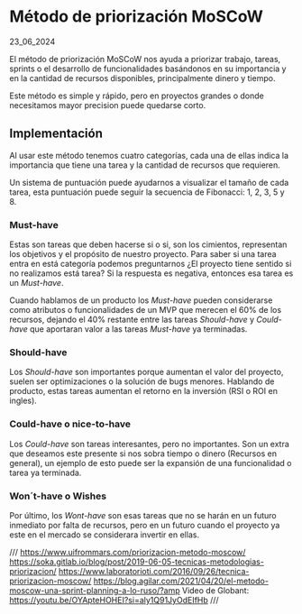 # Método de priorización MoSCoW
23_06_2024

El método de priorización MoSCoW nos ayuda a priorizar trabajo, tareas, sprints o el desarrollo de funcionalidades basándonos en su importancia y en la cantidad de recursos disponibles, principalmente dinero y tiempo.

Este método es simple y rápido, pero en proyectos grandes o donde necesitamos mayor precision puede quedarse corto.

## Implementación

Al usar este método tenemos cuatro categorías, cada una de ellas indica la importancia que tiene una tarea y la cantidad de recursos que requieren.

Un sistema de puntuación puede ayudarnos a visualizar el tamaño de cada tarea, esta puntuación puede seguir la secuencia de Fibonacci: 1, 2, 3, 5 y 8.

### Must-have

Estas son tareas que deben hacerse si o si, son los cimientos, representan los objetivos y el propósito de nuestro proyecto. Para saber si una tarea entra en está categoría podemos preguntarnos ¿El proyecto tiene sentido si no realizamos está tarea? Si la respuesta es negativa, entonces esa tarea es un *Must-have*.

Cuando hablamos de un producto los *Must-have* pueden considerarse como atributos o funcionalidades de un MVP que merecen el 60% de los recursos, dejando el 40% restante entre las tareas *Should-have* y *Could-have* que aportaran valor a las tareas *Must-have* ya terminadas.

### Should-have

Los *Should-have* son importantes porque aumentan el valor del proyecto, suelen ser optimizaciones o la solución de bugs menores. Hablando de producto, estas tareas aumentan el retorno en la inversión (RSI o ROI en ingles).

### Could-have o nice-to-have

Los *Could-have* son tareas interesantes, pero no importantes. Son un extra que deseamos este presente si nos sobra tiempo o dinero (Recursos en general), un ejemplo de esto puede ser la expansión de una funcionalidad o tarea ya terminada.

### Won´t-have o Wishes

Por último, los *Wont-have* son esas tareas que no se harán en un futuro inmediato por falta de recursos, pero en un futuro cuando el proyecto ya este en el mercado se considerara invertir en ellas.

///
https://www.uifrommars.com/priorizacion-metodo-moscow/
https://soka.gitlab.io/blog/post/2019-06-05-tecnicas-metodologias-priorizacion/
https://www.laboratorioti.com/2016/09/26/tecnica-priorizacion-moscow/
https://blog.agilar.com/2021/04/20/el-metodo-moscow-una-sprint-planning-a-lo-ruso/?amp
Video de Globant: https://youtu.be/OYApteHOHEI?si=aly1Q91JyOdEIfHb
///